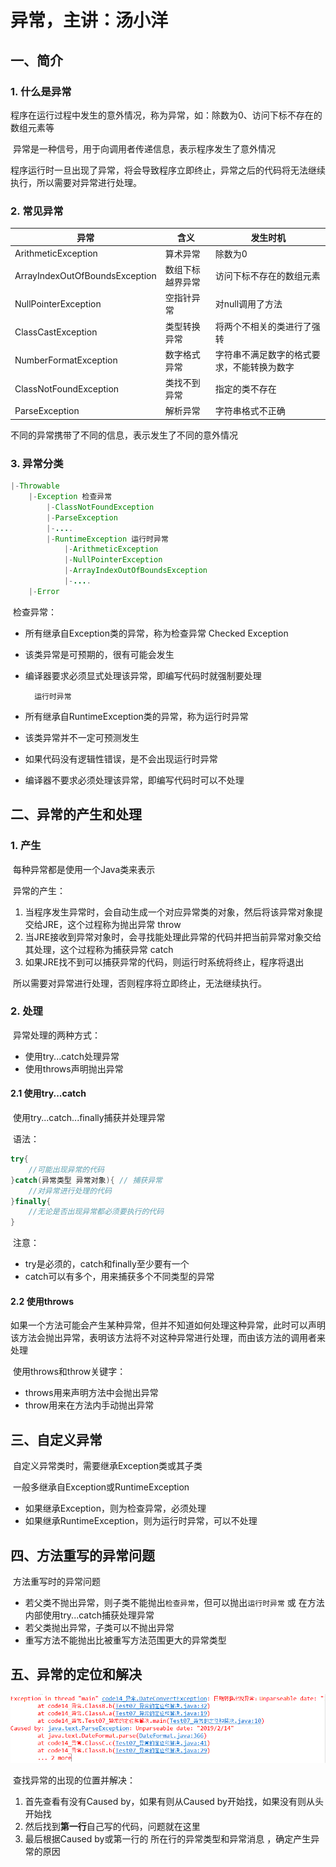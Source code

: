 # 异常，主讲：汤小洋

## 一、简介

### 1. 什么是异常

​	程序在运行过程中发生的意外情况，称为异常，如：除数为0、访问下标不存在的数组元素等

​	异常是一种信号，用于向调用者传递信息，表示程序发生了意外情况

​	程序运行时一旦出现了异常，将会导致程序立即终止，异常之后的代码将无法继续执行，所以需要对异常进行处理。

### 2. 常见异常

| 异常                           | 含义             | 发生时机                                   |
| ------------------------------ | ---------------- | ------------------------------------------ |
| ArithmeticException            | 算术异常         | 除数为0                                    |
| ArrayIndexOutOfBoundsException | 数组下标越界异常 | 访问下标不存在的数组元素                   |
| NullPointerException           | 空指针异常       | 对null调用了方法                           |
| ClassCastException             | 类型转换异常     | 将两个不相关的类进行了强转                 |
| NumberFormatException          | 数字格式异常     | 字符串不满足数字的格式要求，不能转换为数字 |
| ClassNotFoundException         | 类找不到异常     | 指定的类不存在                             |
| ParseException                 | 解析异常         | 字符串格式不正确                           |

不同的异常携带了不同的信息，表示发生了不同的意外情况

### 3. 异常分类

```java
|-Throwable
	|-Exception 检查异常
		|-ClassNotFoundException
		|-ParseException
		|-....
		|-RuntimeException 运行时异常
			|-ArithmeticException
			|-NullPointerException
			|-ArrayIndexOutOfBoundsException
			|-....
	|-Error
```

​	检查异常：

- 所有继承自Exception类的异常，称为检查异常 Checked Exception
- 该类异常是可预期的，很有可能会发生
- 编译器要求必须显式处理该异常，即编写代码时就强制要处理

		运行时异常

- 所有继承自RuntimeException类的异常，称为运行时异常 
- 该类异常并不一定可预测发生
- 如果代码没有逻辑性错误，是不会出现运行时异常
- 编译器不要求必须处理该异常，即编写代码时可以不处理

## 二、异常的产生和处理

### 1. 产生

​	每种异常都是使用一个Java类来表示

​	异常的产生：

1. 当程序发生异常时，会自动生成一个对应异常类的对象，然后将该异常对象提交给JRE，这个过程称为抛出异常 throw
2. 当JRE接收到异常对象时，会寻找能处理此异常的代码并把当前异常对象交给其处理，这个过程称为捕获异常 catch
3. 如果JRE找不到可以捕获异常的代码，则运行时系统将终止，程序将退出

​        所以需要对异常进行处理，否则程序将立即终止，无法继续执行。

### 2. 处理

​	异常处理的两种方式：

- 使用try...catch处理异常
- 使用throws声明抛出异常

#### 2.1 使用try...catch

​	使用try...catch...finally捕获并处理异常

​	语法：

```java
try{
    //可能出现异常的代码
}catch(异常类型 异常对象){ // 捕获异常
    //对异常进行处理的代码
}finally{
    //无论是否出现异常都必须要执行的代码
}
```

​	注意：

- try是必须的，catch和finally至少要有一个
- catch可以有多个，用来捕获多个不同类型的异常

#### 2.2  使用throws

​	如果一个方法可能会产生某种异常，但并不知道如何处理这种异常，此时可以声明该方法会抛出异常，表明该方法将不对这种异常进行处理，而由该方法的调用者来处理

​	使用throws和throw关键字：

- throws用来声明方法中会抛出异常
- throw用来在方法内手动抛出异常

## 三、自定义异常

​	自定义异常类时，需要继承Exception类或其子类

​	一般多继承自Exception或RuntimeException

- 如果继承Exception，则为检查异常，必须处理
- 如果继承RuntimeException，则为运行时异常，可以不处理

## 四、方法重写的异常问题

​	方法重写时的异常问题

- 若父类不抛出异常，则子类不能抛出`检查异常`，但可以抛出`运行时异常` 或 在方法内部使用try...catch捕获处理异常
- 若父类抛出异常，子类可以不抛出异常
- 重写方法不能抛出比被重写方法范围更大的异常类型

## 五、异常的定位和解决

![异常的定位和解决](assets/异常的定位和解决.png)

​	查找异常的出现的位置并解决：

1. 首先查看有没有Caused by，如果有则从Caused by开始找，如果没有则从头开始找
2. 然后找到**第一行**自己写的代码，问题就在这里
3. 最后根据Caused by或第一行的 所在行的异常类型和异常消息 ，确定产生异常的原因





